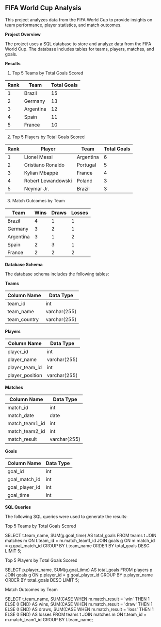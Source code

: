 ## FIFA World Cup Analysis

This project analyzes data from the FIFA World Cup to provide insights on team performance, player statistics, and match outcomes.

**Project Overview**

The project uses a SQL database to store and analyze data from the FIFA World Cup. The database includes tables for teams, players, matches, and goals.

**Results**

1. Top 5 Teams by Total Goals Scored

| Rank | Team | Total Goals |
| --- | --- | --- |
| 1 | Brazil | 15 |
| 2 | Germany | 13 |
| 3 | Argentina | 12 |
| 4 | Spain | 11 |
| 5 | France | 10 |

2. Top 5 Players by Total Goals Scored

| Rank | Player | Team | Total Goals |
| --- | --- | --- | --- |
| 1 | Lionel Messi | Argentina | 6 |
| 2 | Cristiano Ronaldo | Portugal | 5 |
| 3 | Kylian Mbappé | France | 4 |
| 4 | Robert Lewandowski | Poland | 3 |
| 5 | Neymar Jr. | Brazil | 3 |

3. Match Outcomes by Team

| Team | Wins | Draws | Losses |
| --- | --- | --- | --- |
| Brazil | 4 | 1 | 1 |
| Germany | 3 | 2 | 1 |
| Argentina | 3 | 1 | 2 |
| Spain | 2 | 3 | 1 |
| France | 2 | 2 | 2 |


**Database Schema**

The database schema includes the following tables:

**Teams**

| Column Name | Data Type |
| --- | --- |
| team_id | int |
| team_name | varchar(255) |
| team_country | varchar(255) |

**Players**

| Column Name | Data Type |
| --- | --- |
| player_id | int |
| player_name | varchar(255) |
| player_team_id | int |
| player_position | varchar(255) |

**Matches**

| Column Name | Data Type |
| --- | --- |
| match_id | int |
| match_date | date |
| match_team1_id | int |
| match_team2_id | int |
| match_result | varchar(255) |

**Goals**

| Column Name | Data Type |
| --- | --- |
| goal_id | int |
| goal_match_id | int |
| goal_player_id | int |
| goal_time | int |

**SQL Queries**

The following SQL queries were used to generate the results:

Top 5 Teams by Total Goals Scored


SELECT 
  t.team_name, 
  SUM(g.goal_time) AS total_goals
FROM 
  teams t
  JOIN matches m ON t.team_id = m.match_team1_id
  JOIN goals g ON m.match_id = g.goal_match_id
GROUP BY 
  t.team_name
ORDER BY 
  total_goals DESC
LIMIT 5;


Top 5 Players by Total Goals Scored


SELECT 
  p.player_name, 
  SUM(g.goal_time) AS total_goals
FROM 
  players p
  JOIN goals g ON p.player_id = g.goal_player_id
GROUP BY 
  p.player_name
ORDER BY 
  total_goals DESC
LIMIT 5;


Match Outcomes by Team


SELECT 
  t.team_name, 
  SUM(CASE WHEN m.match_result = 'win' THEN 1 ELSE 0 END) AS wins,
  SUM(CASE WHEN m.match_result = 'draw' THEN 1 ELSE 0 END) AS draws,
  SUM(CASE WHEN m.match_result = 'loss' THEN 1 ELSE 0 END) AS losses
FROM 
  teams t
  JOIN matches m ON t.team_id = m.match_team1_id
GROUP BY 
  t.team_name;
